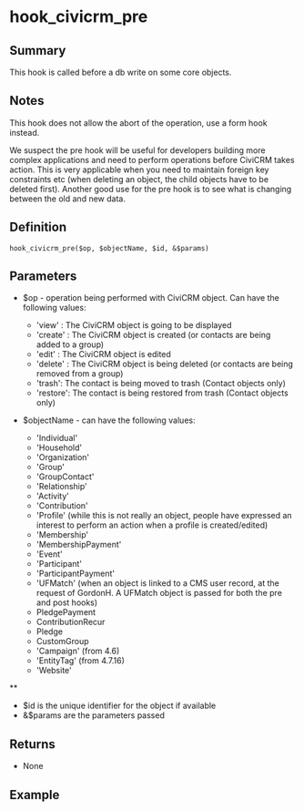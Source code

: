 # hook_civicrm_pre

## Summary

This hook is called before a db write on some core objects.

## Notes

This hook does not allow the abort of the operation, use a form hook instead.

We suspect the pre hook will be useful for developers building more
complex applications and need to perform operations before CiviCRM takes
action. This is very applicable when you need to maintain foreign key
constraints etc (when deleting an object, the child objects have to be
deleted first). Another good use for the pre hook is to see what is
changing between the old and new data.

## Definition

    hook_civicrm_pre($op, $objectName, $id, &$params)

## Parameters

-   $op - operation being performed with CiviCRM object. Can have the
    following values:
    -   'view' : The CiviCRM object is going to be displayed
    -   'create' : The CiviCRM object is created (or contacts are being
        added to a group)
    -   'edit' : The CiviCRM object is edited
    -   'delete' : The CiviCRM object is being deleted (or contacts are
        being removed from a group)
    -   'trash': The contact is being moved to trash (Contact objects
        only)
    -   'restore': The contact is being restored from trash (Contact
        objects only)

-   $objectName - can have the following values:
    -   'Individual'
    -   'Household'
    -   'Organization'
    -   'Group'
    -   'GroupContact'
    -   'Relationship'
    -   'Activity'
    -   'Contribution'
    -   'Profile' (while this is not really an object, people have
        expressed an interest to perform an action when a profile is
        created/edited)
    -   'Membership'
    -   'MembershipPayment'
    -   'Event'
    -   'Participant'
    -   'ParticipantPayment'
    -   'UFMatch' (when an object is linked to a CMS user record, at the
        request of GordonH. A UFMatch object is passed for both the pre
        and post hooks)
    -   PledgePayment
    -   ContributionRecur
    -   Pledge
    -   CustomGroup
    -   'Campaign' (from 4.6)
    -   'EntityTag' (from 4.7.16)
    -   'Website'

**

-   $id is the unique identifier for the object if available
-   &$params are the parameters passed

## Returns

-   None

## Example
